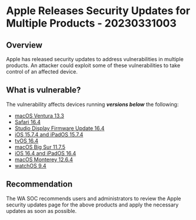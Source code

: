 # Apple Releases Security Updates for Multiple Products - 20230331003

## Overview

Apple has released security updates to address vulnerabilities in multiple products. An attacker could exploit some of these vulnerabilities to take control of an affected device.

## What is vulnerable?

The vulnerability affects devices running ***versions below*** the following:

- [macOS Ventura 13.3](https://support.apple.com/en-us/HT213670 "About the security content of macOS Ventura 13.3")
- [Safari 16.4](https://support.apple.com/en-us/HT213671 "About the security content of Safari 16.4")
- [Studio Display Firmware Update 16.4](https://support.apple.com/en-us/HT213672 "About the security content of Studio Display Firmware Update 16.4")
- [iOS 15.7.4 and iPadOS 15.7.4](https://support.apple.com/en-us/HT213673 "About the security content of iOS 15.7.4 and iPadOS 15.7.4")
- [tvOS 16.4](https://support.apple.com/en-us/HT213674 "About the security content of tvOS 16.4")
- [macOS Big Sur 11.7.5](https://support.apple.com/en-us/HT213675 "About the security content of macOS Big Sur 11.7.5")
- [iOS 16.4 and iPadOS 16.4](https://support.apple.com/en-us/HT213676 "About the security content of iOS 16.4 and iPadOS 16.4")
- [macOS Monterey 12.6.4](https://support.apple.com/en-us/HT213677 "About the security content of macOS Monterey 12.6.4")
- [watchOS 9.4](https://support.apple.com/en-us/HT213678 "About the security content of watchOS 9.4")

## Recommendation

The WA SOC recommends users and administrators to review the Apple security updates page for the above products and apply the necessary updates as soon as possible.
